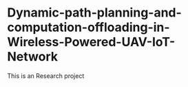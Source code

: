 # Dynamic-path-planning-and-computation-offloading-in-Wireless-Powered-UAV-IoT-Network
This is an Research project

